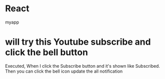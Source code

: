 # React
 myapp

 # will try this Youtube subscribe and click the bell button

 Executed, When I click the Subscribe button and it's shown like Subscribed.
 Then you can click the bell icon update the all notification 
 
